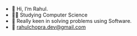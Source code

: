 - 👋 Hi, I’m Rahul.
- 🧑‍🎓 Studying Computer Science
- 👀 Really keen in solving problems using Software. 
- 📧 rahulchopra.dev@gmail.com
<!---
rahulchopra-dev/rahulchopra-dev is a ✨ special ✨ repository because its `README.md` (this file) appears on your GitHub profile.
You can click the Preview link to take a look at your changes.
--->
